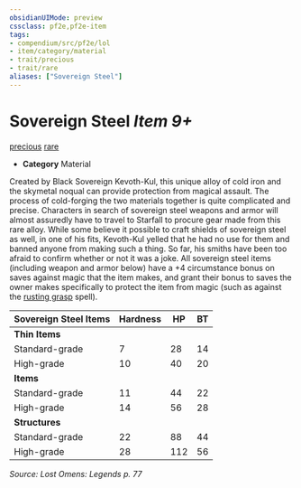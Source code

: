 ```yaml
---
obsidianUIMode: preview
cssclass: pf2e,pf2e-item
tags:
- compendium/src/pf2e/lol
- item/category/material
- trait/precious
- trait/rare
aliases: ["Sovereign Steel"]
---
```

# Sovereign Steel *Item 9+*  
[precious](/rules/traits/precious.md)  [rare](/rules/traits/rare.md)  

- **Category** Material

Created by Black Sovereign Kevoth-Kul, this unique alloy of cold iron and the skymetal noqual can provide protection from magical assault. The process of cold-forging the two materials together is quite complicated and precise. Characters in search of sovereign steel weapons and armor will almost assuredly have to travel to Starfall to procure gear made from this rare alloy. While some believe it possible to craft shields of sovereign steel as well, in one of his fits, Kevoth-Kul yelled that he had no use for them and banned anyone from making such a thing. So far, his smiths have been too afraid to confirm whether or not it was a joke. All sovereign steel items (including weapon and armor below) have a +4 circumstance bonus on saves against magic that the item makes, and grant their bonus to saves the owner makes specifically to protect the item from magic (such as against the [rusting grasp](/compendium/spells/rusting-grasp-apg.md) spell).

| Sovereign Steel Items | Hardness | HP | BT |
|-----------------------|----------|----|----|
| **Thin Items** |  |  |  |
| Standard-grade | 7 | 28 | 14 |
| High-grade | 10 | 40 | 20 |
| **Items** |  |  |  |
| Standard-grade | 11 | 44 | 22 |
| High-grade | 14 | 56 | 28 |
| **Structures** |  |  |  |
| Standard-grade | 22 | 88 | 44 |
| High-grade | 28 | 112 | 56 |


*Source: Lost Omens: Legends p. 77*